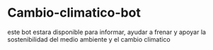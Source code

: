 # Cambio-climatico-bot
este bot estara disponible para informar, ayudar a frenar y apoyar la sostenibilidad del medio ambiente y el cambio climatico

